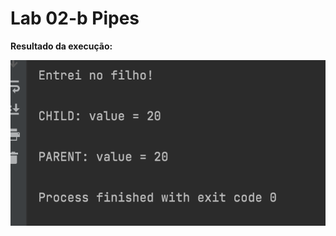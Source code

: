# Lab 02-b Pipes

**Resultado da execução:**

![image](https://github.com/jenifer-mathias/sistemas-operacionais/blob/main/assets/message-parent-and-children.png)

